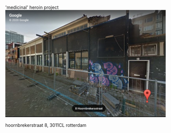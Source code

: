 'medicinal' heroin project
![](https://github.com/nondejus/bemoeigurus-at-work/blob/main/rotterdam%20rijnmond/ArtBoard%20Image%20(105).jpg)

hoornbrekerstraat 8, 3011CL rotterdam
